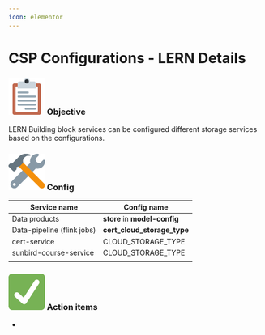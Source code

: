 ```yaml
---
icon: elementor
---
```


# CSP Configurations - LERN Details

### ![(blue star)](../../../../.gitbook/assets/1f4cb.png)  Objective <a href="#cspconfigurations-lerndetails-objective" id="cspconfigurations-lerndetails-objective"></a>

LERN Building block services can be configured different storage services based on the configurations.

### ![(blue star)](../../../../.gitbook/assets/1f6e0.png)  Config <a href="#cspconfigurations-lerndetails-config" id="cspconfigurations-lerndetails-config"></a>

| **Service name**           | **Config name**                |
| -------------------------- | ------------------------------ |
| Data products              | **store** in **model-config**  |
| Data-pipeline (flink jobs) | **cert\_cloud\_storage\_type** |
| cert-service               | CLOUD\_STORAGE\_TYPE           |
| sunbird-course-service     | CLOUD\_STORAGE\_TYPE           |
|                            |                                |

### ![(blue star)](../../../../.gitbook/assets/2705.png) Action items <a href="#cspconfigurations-lerndetails-actionitems" id="cspconfigurations-lerndetails-actionitems"></a>

*
